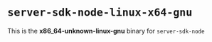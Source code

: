 # `server-sdk-node-linux-x64-gnu`

This is the **x86_64-unknown-linux-gnu** binary for `server-sdk-node`
